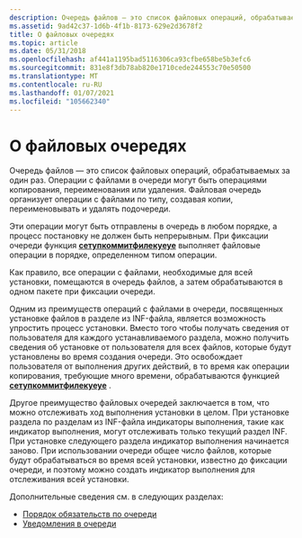 ```yaml
---
description: Очередь файлов — это список файловых операций, обрабатываемых за один раз. Операции с файлами в очереди могут быть операциями копирования, переименования или удаления. Файловая очередь организует операции с файлами по типу, создавая копии, переименовывать и удалять подочереди.
ms.assetid: 9ad42c37-1d6b-4f1b-8173-629e2d3678f2
title: О файловых очередях
ms.topic: article
ms.date: 05/31/2018
ms.openlocfilehash: af441a1195bad5116306ca93cfbe658be5b3efc6
ms.sourcegitcommit: 831e8f3db78ab820e1710cede244553c70e50500
ms.translationtype: MT
ms.contentlocale: ru-RU
ms.lasthandoff: 01/07/2021
ms.locfileid: "105662340"
---
```

# <a name="about-file-queues"></a>О файловых очередях

Очередь файлов — это список файловых операций, обрабатываемых за один раз. Операции с файлами в очереди могут быть операциями копирования, переименования или удаления. Файловая очередь организует операции с файлами по типу, создавая копии, переименовывать и удалять подочереди.

Эти операции могут быть отправлены в очередь в любом порядке, а процесс постановку не должен быть непрерывным. При фиксации очереди функция [**сетупкоммитфилекуеуе**](/windows/desktop/api/Setupapi/nf-setupapi-setupcommitfilequeuea) выполняет файловые операции в порядке, определенном типом операции.

Как правило, все операции с файлами, необходимые для всей установки, помещаются в очередь файлов, а затем обрабатываются в одном пакете при фиксации очереди.

Одним из преимуществ операций с файлами в очереди, посвященных установке файлов в разделе из INF-файла, является возможность упростить процесс установки. Вместо того чтобы получать сведения от пользователя для каждого устанавливаемого раздела, можно получить сведения об установке от пользователя для всех файлов, которые будут установлены во время создания очереди. Это освобождает пользователя от выполнения других действий, в то время как операции копирования, требующие много времени, обрабатываются функцией [**сетупкоммитфилекуеуе**](/windows/desktop/api/Setupapi/nf-setupapi-setupcommitfilequeuea) .

Другое преимущество файловых очередей заключается в том, что можно отслеживать ход выполнения установки в целом. При установке раздела по разделам из INF-файла индикаторы выполнения, такие как индикатор выполнения, могут отслеживать только текущий раздел INF. При установке следующего раздела индикатор выполнения начинается заново. При использовании очереди общее число файлов, которые будут обрабатываться во время всей установки, известно до фиксации очереди, и поэтому можно создать индикатор выполнения для отслеживания всей установки.

Дополнительные сведения см. в следующих разделах:

-   [Порядок обязательств по очереди](order-of-queue-commitment.md)
-   [Уведомления в очереди](queue-notifications.md)

 

 



